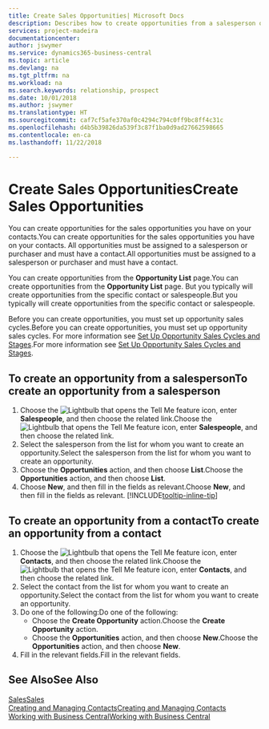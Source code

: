 ```yaml
---
title: Create Sales Opportunities| Microsoft Docs
description: Describes how to create opportunities from a salesperson or a contact in Business Central.
services: project-madeira
documentationcenter: 
author: jswymer
ms.service: dynamics365-business-central
ms.topic: article
ms.devlang: na
ms.tgt_pltfrm: na
ms.workload: na
ms.search.keywords: relationship, prospect
ms.date: 10/01/2018
ms.author: jswymer
ms.translationtype: HT
ms.sourcegitcommit: caf7cf5afe370af0c4294c794c0ff9bc8ff4c31c
ms.openlocfilehash: d4b5b39826da539f3c87f1ba0d9ad27662598665
ms.contentlocale: en-ca
ms.lasthandoff: 11/22/2018

---
```

# <a name="create-sales-opportunities"></a><span data-ttu-id="15ecc-103">Create Sales Opportunities</span><span class="sxs-lookup"><span data-stu-id="15ecc-103">Create Sales Opportunities</span></span>
<span data-ttu-id="15ecc-104">You can create opportunities for the sales opportunities you have on your contacts.</span><span class="sxs-lookup"><span data-stu-id="15ecc-104">You can create opportunities for the sales opportunities you have on your contacts.</span></span> <span data-ttu-id="15ecc-105">All opportunities must be assigned to a salesperson or purchaser and must have a contact.</span><span class="sxs-lookup"><span data-stu-id="15ecc-105">All opportunities must be assigned to a salesperson or purchaser and must have a contact.</span></span>

<span data-ttu-id="15ecc-106">You can create opportunities from the **Opportunity List** page.</span><span class="sxs-lookup"><span data-stu-id="15ecc-106">You can create opportunities from the **Opportunity List** page.</span></span> <span data-ttu-id="15ecc-107">But you typically will create opportunities from the specific contact or salespeople.</span><span class="sxs-lookup"><span data-stu-id="15ecc-107">But you typically will create opportunities from the specific contact or salespeople.</span></span>

<span data-ttu-id="15ecc-108">Before you can create opportunities, you must set up opportunity sales cycles.</span><span class="sxs-lookup"><span data-stu-id="15ecc-108">Before you can create opportunities, you must set up opportunity sales cycles.</span></span> <span data-ttu-id="15ecc-109">For more information see [Set Up Opportunity Sales Cycles and Stages](marketing-how-setup-opportunity-sales-cycles-stages.md).</span><span class="sxs-lookup"><span data-stu-id="15ecc-109">For more information see [Set Up Opportunity Sales Cycles and Stages](marketing-how-setup-opportunity-sales-cycles-stages.md).</span></span>

## <a name="to-create-an-opportunity-from-a-salesperson"></a><span data-ttu-id="15ecc-110">To create an opportunity from a salesperson</span><span class="sxs-lookup"><span data-stu-id="15ecc-110">To create an opportunity from a salesperson</span></span>
1. <span data-ttu-id="15ecc-111">Choose the ![Lightbulb that opens the Tell Me feature](media/ui-search/search_small.png "Tell me what you want to do") icon, enter **Salespeople**, and then choose the related link.</span><span class="sxs-lookup"><span data-stu-id="15ecc-111">Choose the ![Lightbulb that opens the Tell Me feature](media/ui-search/search_small.png "Tell me what you want to do") icon, enter **Salespeople**, and then choose the related link.</span></span>
2. <span data-ttu-id="15ecc-112">Select the salesperson from the list for whom you want to create an opportunity.</span><span class="sxs-lookup"><span data-stu-id="15ecc-112">Select the salesperson from the list for whom you want to create an opportunity.</span></span>
3. <span data-ttu-id="15ecc-113">Choose the **Opportunities** action, and then choose **List**.</span><span class="sxs-lookup"><span data-stu-id="15ecc-113">Choose the **Opportunities** action, and then choose **List**.</span></span>
4. <span data-ttu-id="15ecc-114">Choose **New**, and then fill in the fields as relevant.</span><span class="sxs-lookup"><span data-stu-id="15ecc-114">Choose **New**, and then fill in the fields as relevant.</span></span> [!INCLUDE[tooltip-inline-tip](includes/tooltip-inline-tip_md.md)]  



## <a name="to-create-an-opportunity-from-a-contact"></a><span data-ttu-id="15ecc-115">To create an opportunity from a contact</span><span class="sxs-lookup"><span data-stu-id="15ecc-115">To create an opportunity from a contact</span></span>
1. <span data-ttu-id="15ecc-116">Choose the ![Lightbulb that opens the Tell Me feature](media/ui-search/search_small.png "Tell me what you want to do") icon, enter **Contacts**, and then choose the related link.</span><span class="sxs-lookup"><span data-stu-id="15ecc-116">Choose the ![Lightbulb that opens the Tell Me feature](media/ui-search/search_small.png "Tell me what you want to do") icon, enter **Contacts**, and then choose the related link.</span></span>
2. <span data-ttu-id="15ecc-117">Select the contact from the list for whom you want to create an opportunity.</span><span class="sxs-lookup"><span data-stu-id="15ecc-117">Select the contact from the list for whom you want to create an opportunity.</span></span>
3. <span data-ttu-id="15ecc-118">Do one of the following:</span><span class="sxs-lookup"><span data-stu-id="15ecc-118">Do one of the following:</span></span>
   * <span data-ttu-id="15ecc-119">Choose the **Create Opportunity** action.</span><span class="sxs-lookup"><span data-stu-id="15ecc-119">Choose the **Create Opportunity** action.</span></span>
   * <span data-ttu-id="15ecc-120">Choose the  **Opportunities** action, and then choose **New**.</span><span class="sxs-lookup"><span data-stu-id="15ecc-120">Choose the  **Opportunities** action, and then choose **New**.</span></span>
4. <span data-ttu-id="15ecc-121">Fill in the relevant fields.</span><span class="sxs-lookup"><span data-stu-id="15ecc-121">Fill in the relevant fields.</span></span>

## <a name="see-also"></a><span data-ttu-id="15ecc-122">See Also</span><span class="sxs-lookup"><span data-stu-id="15ecc-122">See Also</span></span>
[<span data-ttu-id="15ecc-123">Sales</span><span class="sxs-lookup"><span data-stu-id="15ecc-123">Sales</span></span>](sales-manage-sales.md)  
[<span data-ttu-id="15ecc-124">Creating and Managing Contacts</span><span class="sxs-lookup"><span data-stu-id="15ecc-124">Creating and Managing Contacts</span></span>](marketing-contacts.md)  
[<span data-ttu-id="15ecc-125">Working with Business Central</span><span class="sxs-lookup"><span data-stu-id="15ecc-125">Working with Business Central</span></span>](ui-work-product.md)

